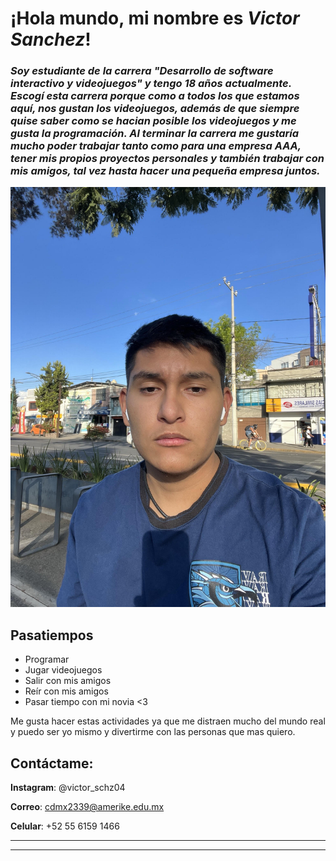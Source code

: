 # **¡Hola mundo, mi nombre es _Victor Sanchez_!** 
### _Soy estudiante de la carrera "Desarrollo de software interactivo y videojuegos" y tengo 18 años actualmente. Escogí esta carrera porque como a todos los que estamos aquí, nos gustan los videojuegos, además de que siempre quise saber como se hacian posible los videojuegos y me gusta la programación. Al terminar la carrera me gustaría mucho poder trabajar tanto como para una empresa AAA, tener mis propios proyectos personales y también trabajar con mis amigos, tal vez hasta hacer una pequeña empresa juntos._

![uwu](/IMG/foto.jpg)  

## **Pasatiempos** 
- Programar 
- Jugar videojuegos
- Salir con mis amigos 
- Reír con mis amigos 
- Pasar tiempo con mi novia <3

Me gusta hacer estas actividades ya que me distraen mucho del mundo real y puedo ser yo mismo y divertirme con las personas que mas quiero.

## Contáctame: 
**Instagram**: @victor_schz04

**Correo**: cdmx2339@amerike.edu.mx

**Celular**: +52 55 6159 1466 

---
---
  
 
